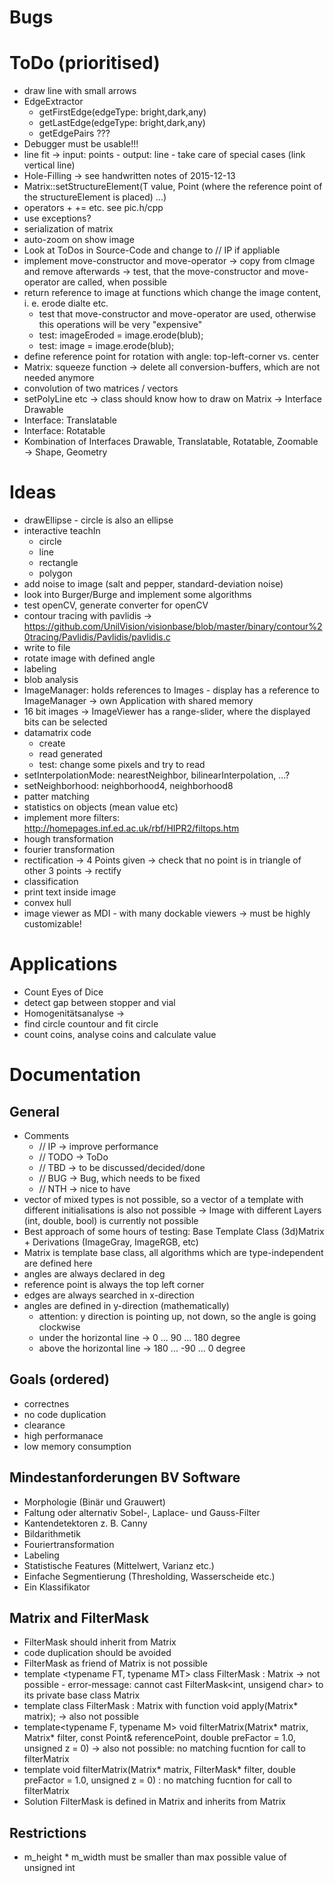 # Bugs

# ToDo (prioritised)
* draw line with small arrows
* EdgeExtractor
  * getFirstEdge(edgeType: bright,dark,any)
  * getLastEdge(edgeType: bright,dark,any)
  * getEdgePairs ???
* Debugger must be usable!!!
* line fit -> input: points - output: line - take care of special cases (link vertical line)
* Hole-Filling -> see handwritten notes of 2015-12-13
* Matrix::setStructureElement(T value, Point (where the reference point of the structureElement is placed) ...)
* operators + += etc. see pic.h/cpp
* use exceptions?
* serialization of matrix
* auto-zoom on show image
* Look at ToDos in Source-Code and change to // IP if appliable
* implement move-constructor and move-operator -> copy from cImage and remove afterwards -> test, that the move-constructor and move-operator are called, when possible
* return reference to image at functions which change the image content, i. e. erode dialte etc.
  * test that move-constructor and move-operator are used, otherwise this operations will be very "expensive"
  * test: imageEroded = image.erode(blub);
  * test: image = image.erode(blub);
* define reference point for rotation with angle: top-left-corner vs. center
* Matrix: squeeze function -> delete all conversion-buffers, which are not needed anymore
* convolution of two matrices / vectors
* setPolyLine etc -> class should know how to draw on Matrix -> Interface Drawable
* Interface: Translatable
* Interface: Rotatable
* Kombination of Interfaces Drawable, Translatable, Rotatable, Zoomable -> Shape, Geometry

# Ideas
* drawEllipse - circle is also an ellipse
* interactive teachIn
  * circle
  * line
  * rectangle
  * polygon
* add noise to image (salt and pepper, standard-deviation noise)
* look into Burger/Burge and implement some algorithms
* test openCV, generate converter for openCV
* contour tracing with pavlidis -> https://github.com/UnilVision/visionbase/blob/master/binary/contour%20tracing/Pavlidis/Pavlidis/pavlidis.c
* write to file
* rotate image with defined angle
* labeling
* blob analysis
* ImageManager: holds references to Images - display has a reference to ImageManager -> own Application with shared memory
* 16 bit images -> ImageViewer has a range-slider, where the displayed bits can be selected
* datamatrix code
  * create
  * read generated
  * test: change some pixels and try to read
* setInterpolationMode: nearestNeighbor, bilinearInterpolation, ...?
* setNeighborhood: neighborhood4, neighborhood8
* patter matching
* statistics on objects (mean value etc)
* implement more filters: http://homepages.inf.ed.ac.uk/rbf/HIPR2/filtops.htm
* hough transformation
* fourier transformation
* rectification -> 4 Points given -> check that no point is in triangle of other 3 points -> rectify
* classification
* print text inside image
* convex hull
* image viewer as MDI - with many dockable viewers -> must be highly customizable!

# Applications
* Count Eyes of Dice
* detect gap between stopper and vial
* Homogenitätsanalyse ->
* find circle countour and fit circle
* count coins, analyse coins and calculate value

# Documentation
## General
* Comments
  * // IP -> improve performance
  * // TODO -> ToDo
  * // TBD -> to be discussed/decided/done
  * // BUG -> Bug, which needs to be fixed
  * // NTH -> nice to have
* vector of mixed types is not possible, so a vector of a template with different initialisations is also not possible -> Image with different Layers (int, double, bool) is currently not possible
* Best approach of some hours of testing: Base Template Class (3d)Matrix + Derivations (ImageGray, ImageRGB, etc)
* Matrix is template base class, all algorithms which are type-independent are defined here
* angles are always declared in deg
* reference point is always the top left corner
* edges are always searched in x-direction
* angles are defined in y-direction (mathematically)
  * attention: y direction is pointing up, not down, so the angle is going clockwise
  * under the horizontal line ->   0 ...  90 ... 180 degree
  * above the horizontal line -> 180 ... -90 ...   0 degree

## Goals (ordered)
* correctnes
* no code duplication
* clearance
* high performanace
* low memory consumption

## Mindestanforderungen BV Software
* Morphologie (Binär und Grauwert)
* Faltung oder alternativ Sobel-, Laplace- und Gauss-Filter
* Kantendetektoren z. B. Canny
* Bildarithmetik
* Fouriertransformation
* Labeling
* Statistische Features (Mittelwert, Varianz etc.)
* Einfache Segmentierung (Thresholding, Wasserscheide etc.)
* Ein Klassifikator

## Matrix and FilterMask
* FilterMask should inherit from Matrix
* code duplication should be avoided
* FilterMask as friend of Matrix is not possible
* template <typename FT, typename MT> class FilterMask : Matrix<FT> -> not possible - error-message: cannot cast FilterMask<int, unsigend char> to its private base class Matrix<int>
* template <typename T> class FilterMask : Matrix<double> with function void apply(Matrix<T>* matrix); -> also not possible
* template<typename F, typename M> void filterMatrix(Matrix<M>* matrix, Matrix<F>* filter, const Point& referencePoint, double preFactor = 1.0, unsigned z = 0) -> also not possible: no matching fucntion for call to filterMatrix
* template<typename T> void filterMatrix(Matrix<T>* matrix, FilterMask* filter, double preFactor = 1.0, unsigned z = 0) : no matching fucntion for call to filterMatrix
* Solution FilterMask is defined in Matrix and inherits from Matrix<short>

## Restrictions
* m_height * m_width must be smaller than max possible value of unsigned int
